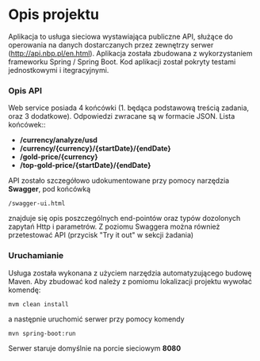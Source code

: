 # Opis projektu
Aplikacja to usługa sieciowa wystawiająca publiczne API, 
służące do operowania na danych dostarczanych przez zewnętrzy serwer (http://api.nbp.pl/en.html).
Aplikacja została zbudowana z wykorzystaniem frameworku Spring / Spring Boot. 
Kod aplikacji został pokryty testami jednostkowymi i itegracyjnymi.

### Opis API
Web service posiada 4 końcówki (1. będąca podstawową treścią zadania, oraz 3 dodatkowe).
Odpowiedzi zwracane są w formacie JSON. Lista końcówek::
* <b>/currency/analyze/usd</b>
* <b>/currency/{currency}/{startDate}/{endDate}</b>
* <b>/gold-price/{currency}</b>
* <b>/top-gold-price/{startDate}/{endDate}</b>

API zostało szczegółowo udokumentowane przy pomocy narzędzia <b>Swagger</b>, pod końcówką 
```
/swagger-ui.html
```
znajduje się opis poszczególnych end-pointów 
oraz typów dozolonych zapytań Http i parametrów. Z poziomu Swaggera można również przetestować API 
(przycisk "Try it out" w sekcji żadania)

### Uruchamianie
Usługa została wykonana z użyciem narzędzia automatyzującego budowę Maven. 
Aby zbudować kod należy z pomiomu lokalizacji projektu wywołać komendę:
```
mvm clean install
```
a następnie uruchomić serwer przy pomocy komendy
```
mvn spring-boot:run
```
Serwer staruje domyślnie na porcie sieciowym <b>8080</b>